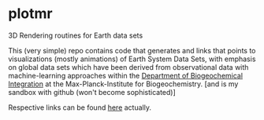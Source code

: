 # plotmr
3D Rendering routines for Earth data sets

This (very simple) repo contains code that generates and links that points to visualizations (mostly animations) of Earth System Data Sets, with emphasis on global data sets which have been derived from observational data with machine-learning approaches within the [Department of Biogeochemical Integration](www.bgc-jena.mpg.de/bgi) at the Max-Planck-Institute for Biogeochemistry. [and is my sandbox with github (won't become sophisticated)]

Respective links can be found [here](resultExamples.md) actually.
